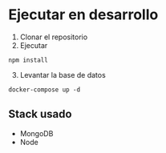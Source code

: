 # Ejecutar en desarrollo

1. Clonar el repositorio
2. Ejecutar
```
npm install
```
3. Levantar la base de datos
```
docker-compose up -d
```


## Stack usado
* MongoDB
* Node